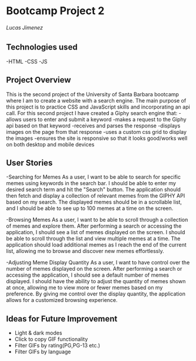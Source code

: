 # Bootcamp Project 2

###### Lucas Jimenez

## Technologies used
-HTML
-CSS
-JS

## Project Overview
This is the second project of the University of Santa Barbara bootcamp where I am to create a website with a search engine. The main purpose of this project is to practice CSS and JavaScript skills and incorporating an api call. For this second project I have created a Giphy search engine that:
-allows users to enter and submit a keyword
-makes a request to the Giphy api based on that keyword
-receives and parses the response
-displays images on the page from that response
-uses a custom css grid to display the images
-ensures the site is responsive so that it looks good/works well on both desktop and mobile devices

## User Stories
-Searching for Memes
As a user, I want to be able to search for specific memes using keywords in the search bar. I should be able to enter my desired search term and hit the "Search" button. The application should then fetch and display a collection of relevant memes from the GIPHY API based on my search. The displayed memes should be in a scrollable list, and I should be able to see up to 100 memes at a time on the screen.

-Browsing Memes
As a user, I want to be able to scroll through a collection of memes and explore them. After performing a search or accessing the application, I should see a list of memes displayed on the screen. I should be able to scroll through the list and view multiple memes at a time. The application should load additional memes as I reach the end of the current list, allowing me to browse and discover new memes effortlessly.

-Adjusting Meme Display Quantity
As a user, I want to have control over the number of memes displayed on the screen. After performing a search or accessing the application, I should see a default number of memes displayed. I should have the ability to adjust the quantity of memes shown at once, allowing me to view more or fewer memes based on my preference. By giving me control over the display quantity, the application allows for a customized browsing experience.

## Ideas for Future Improvement
- Light & dark modes
- Click to copy GIF functionality
- Filter GIFs by rating(PG,PG-13 etc.)
- Filter GIFs by language
